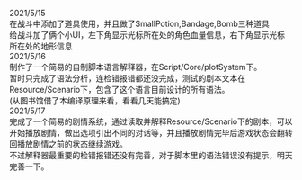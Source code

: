 2021/5/15  
在战斗中添加了道具使用，并且做了SmallPotion,Bandage,Bomb三种道具  
给战斗加了俩个小UI，左下角显示光标所在处的角色血量信息，右下角显示光标所在处的地形信息  
2021/5/16  
制作了一个简易的自制脚本语言解释器，在Script/Core/plotSystem下。  
暂时只完成了语法分析，连检错报错都还没完成，测试的剧本文本在Resource/Scenario下，包含了这个语言目前设计的所有语法。  
(从图书馆借了本编译原理来看，看看几天能搞定)  
2021/5/17  
完成了一个简易的剧情系统，通过读取并解释Resource/Scenario下的剧本，可以开始播放剧情，做出选项引出不同的对话等，并且播放剧情完毕后游戏状态会翻转回播放剧情之前的状态继续游戏。  
不过解释器最重要的检错报错还没有完善，对于脚本里的语法错误没有提示，明天完善一下。   